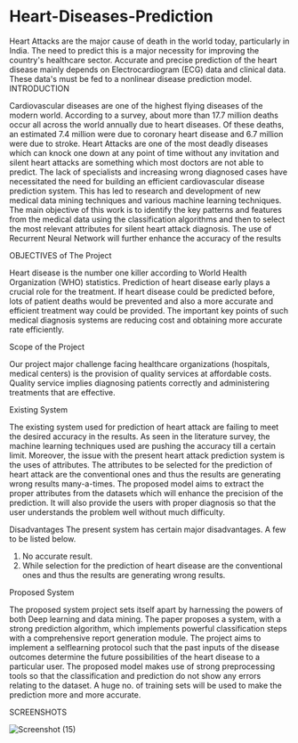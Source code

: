 # Heart-Diseases-Prediction
Heart Attacks are the major cause of death in the world today, particularly in India. The need to predict this is a major necessity for improving the country's healthcare sector. Accurate and precise prediction of the heart disease mainly depends on Electrocardiogram (ECG) data and clinical data. These data's must be fed to a nonlinear disease prediction model. 
INTRODUCTION

Cardiovascular diseases are one of the highest flying diseases of the modern world. According to a survey, about more than 17.7 million deaths occur all across the world annually due to heart diseases. Of these deaths, an estimated 7.4 million were due to coronary heart disease and 6.7 million were due to stroke. Heart Attacks are one of the most deadly diseases which can knock one down at any point of time without any invitation and silent heart attacks are something which most doctors are not able to predict. The lack of specialists and increasing wrong diagnosed cases have necessitated the need for building an efficient cardiovascular disease prediction system. This has led to research and development of new medical data mining techniques and various machine learning techniques. The main objective of this work is to identify the key patterns and features from the medical data using the classification algorithms and then to select the most relevant attributes for silent heart attack diagnosis. The use of Recurrent Neural Network will further enhance the accuracy of the results

OBJECTIVES of The Project

Heart disease is the number one killer according to World Health Organization (WHO) statistics. 
Prediction of heart disease early plays a crucial role for the treatment. If heart disease could be predicted before, lots of patient deaths would be prevented and also a more accurate and efficient treatment way could be provided. The important key points of such medical diagnosis systems are reducing cost and obtaining more accurate rate efficiently. 

Scope of the Project

Our project major challenge facing healthcare organizations (hospitals, medical centers) is the provision of quality services at affordable costs. Quality service implies diagnosing patients correctly and administering treatments that are effective.

Existing System

The existing system used for prediction of heart attack are failing to meet the desired accuracy in the results. As seen in the literature survey, the machine learning techniques used are pushing the accuracy till a certain limit. Moreover, the issue with the present heart attack prediction system is the uses of attributes. The attributes to be selected for the prediction of heart attack are the conventional ones and thus the results are generating wrong results many-a-times. The proposed model aims to extract the proper attributes from the datasets which will enhance the precision of the prediction. It will also provide the users with proper diagnosis so that the user understands the problem well without much difficulty.

Disadvantages
The present system has certain major disadvantages. A few to be listed below.
1) No accurate result.
2) While selection for the prediction of heart disease are the conventional ones and thus the results are generating wrong results.

Proposed System

The proposed system project sets itself apart by harnessing the powers of both Deep learning and data mining. The paper proposes a system, with a strong prediction algorithm, which implements powerful classification steps with a comprehensive report generation module. The project aims to implement a selflearning protocol such that the past inputs of the disease outcomes determine the future possibilities of the heart disease to a particular user. The proposed model makes use of strong preprocessing tools so that the classification and prediction do not show any errors relating to the dataset. A huge no. of training sets will be used to make the prediction more and more accurate. 

SCREENSHOTS

![Screenshot (15)](https://user-images.githubusercontent.com/73517820/107873532-45075880-6ed9-11eb-8d83-721f113a36a5.png)

